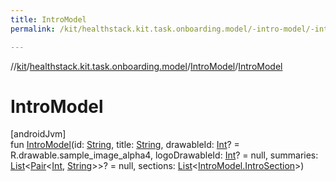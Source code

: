```yaml
---
title: IntroModel
permalink: /kit/healthstack.kit.task.onboarding.model/-intro-model/-intro-model.html

---
```

//[kit](../../../index.html)/[healthstack.kit.task.onboarding.model](../index.html)/[IntroModel](index.html)/[IntroModel](-intro-model.html)



# IntroModel



[androidJvm]\
fun [IntroModel](-intro-model.html)(id: [String](https://kotlinlang.org/api/latest/jvm/stdlib/kotlin/-string/index.html), title: [String](https://kotlinlang.org/api/latest/jvm/stdlib/kotlin/-string/index.html), drawableId: [Int](https://kotlinlang.org/api/latest/jvm/stdlib/kotlin/-int/index.html)? = R.drawable.sample_image_alpha4, logoDrawableId: [Int](https://kotlinlang.org/api/latest/jvm/stdlib/kotlin/-int/index.html)? = null, summaries: [List](https://kotlinlang.org/api/latest/jvm/stdlib/kotlin.collections/-list/index.html)&lt;[Pair](https://kotlinlang.org/api/latest/jvm/stdlib/kotlin/-pair/index.html)&lt;[Int](https://kotlinlang.org/api/latest/jvm/stdlib/kotlin/-int/index.html), [String](https://kotlinlang.org/api/latest/jvm/stdlib/kotlin/-string/index.html)&gt;&gt;? = null, sections: [List](https://kotlinlang.org/api/latest/jvm/stdlib/kotlin.collections/-list/index.html)&lt;[IntroModel.IntroSection](-intro-section/index.html)&gt;)




